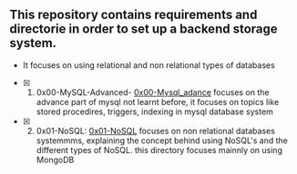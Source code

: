 ## This repository contains requirements and directorie in order to set up a backend storage system.
+ It focuses on using relational and non relational types of databases

+ [x] 1. 0x00-MySQL-Advanced- [0x00-Mysql_adance](0x00-mysql_advance) focuses on the advance part of mysql not learnt before, it focuses on topics like stored procedires, triggers, indexing in mysql database system

+ [x] 2. 0x01-NoSQL: [0x01-NoSQL](0x01-NoSQL) focuses on non relational databases systemmms, explaining the concept behind using NoSQL's and the different types of NoSQL. this directory focuses mainnly on using MongoDB